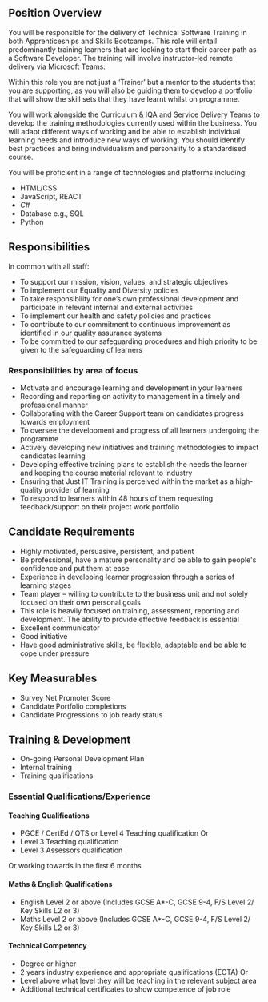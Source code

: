 ## Position Overview

You will be responsible for the delivery of Technical Software Training in both Apprenticeships and Skills Bootcamps. This role will entail predominantly training learners that are looking to start their career path as a Software Developer. The training will involve instructor-led remote delivery via Microsoft Teams.

Within this role you are not just a ‘Trainer’ but a mentor to the students that you are supporting, as you will also be guiding them to develop a portfolio that will show the skill sets that they have learnt whilst on programme.

You will work alongside the Curriculum & IQA and Service Delivery Teams to develop the training methodologies currently used within the business. You will adapt different ways of working and be able to establish individual learning needs and introduce new ways of working. You should identify best practices and bring individualism and personality to a standardised course.

You will be proficient in a range of technologies and platforms including:

- HTML/CSS
- JavaScript, REACT
- *C#*
- Database e.g., SQL
- Python 

## Responsibilities

In common with all staff:

- To support our mission, vision, values, and strategic objectives
- To implement our Equality and Diversity policies
- To take responsibility for one’s own professional development and participate in relevant internal and external activities
- To implement our health and safety policies and practices
- To contribute to our commitment to continuous improvement as identified in our quality assurance systems
- To be committed to our safeguarding procedures and high priority to be given to the safeguarding of learners 

### Responsibilities by area of focus 

- Motivate and encourage learning and development in your learners
- Recording and reporting on activity to management in a timely and professional manner
- Collaborating with the Career Support team on candidates progress towards employment
- To oversee the development and progress of all learners undergoing the programme
- Actively developing new initiatives and training methodologies to impact candidates learning
- Developing effective training plans to establish the needs the learner and keeping the course material relevant to industry
- Ensuring that Just IT Training is perceived within the market as a high-quality provider of learning
- To respond to learners within 48 hours of them requesting feedback/support on their project work portfolio

## Candidate Requirements

- Highly motivated, persuasive, persistent, and patient
- Be professional, have a mature personality and be able to gain people's confidence and put them at ease
- Experience in developing learner progression through a series of learning stages
- Team player – willing to contribute to the business unit and not solely focused on their own personal goals
- This role is heavily focused on training, assessment, reporting and development. The ability to provide effective feedback is essential
- Excellent communicator
- Good initiative
- Have good administrative skills, be flexible, adaptable and be able to cope under pressure

## Key Measurables
- Survey Net Promoter Score
- Candidate Portfolio completions
- Candidate Progressions to job ready status

## Training & Development
- On-going Personal Development Plan
- Internal training
- Training qualifications

### Essential Qualifications/Experience
#### Teaching Qualifications
- PGCE / CertEd / QTS or Level 4 Teaching qualification
	Or
- Level 3 Teaching qualification
- Level 3 Assessors qualification

Or working towards in the first 6 months

#### Maths & English Qualifications
- English Level 2 or above (Includes GCSE A*-C, GCSE 9-4, F/S Level 2/ Key Skills L2 or 3)
- Maths Level 2 or above (Includes GCSE A*-C, GCSE 9-4, F/S Level 2/ Key Skills L2 or 3)

#### Technical Competency
- Degree or higher
- 2 years industry experience and appropriate qualifications (ECTA)
	Or
- Level above what level they will be teaching in the relevant subject area
- Additional technical certificates to show competence of job role
